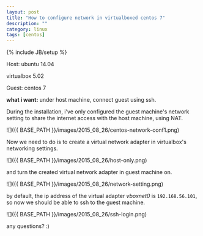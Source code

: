 ```yaml
---
layout: post
title: "How to configure network in virtualboxed centos 7"
description: ""
category: linux
tags: [centos]
---
```

{% include JB/setup %}

Host: ubuntu 14.04

virtualbox 5.02

Guest: centos 7

**what i want:** under host machine, connect guest using ssh.

During the installation, i've only configured the guest machine's network setting to share the internet access with the host machine, using NAT.

![]({{ BASE_PATH }}/images/2015_08_26/centos-network-conf1.png)

Now we need to do is to create a virtual network adapter in virtualbox's networking settings.

![]({{ BASE_PATH }}/images/2015_08_26/host-only.png)

and turn the created virtual network adapter in guest machine on.

![]({{ BASE_PATH }}/images/2015_08_26/network-setting.png)

by default, the ip address of the virtual adapter _vboxnet0_ is `192.168.56.101`, so now we should be able to ssh to the guest machine.

![]({{ BASE_PATH }}/images/2015_08_26/ssh-login.png)

any questions? :)
